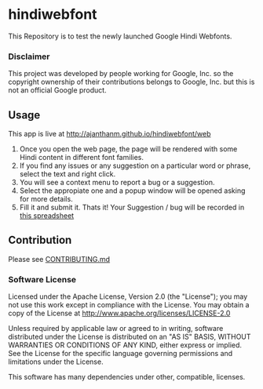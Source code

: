 hindiwebfont
============

This Repository is to test the newly launched Google Hindi Webfonts. 

### Disclaimer

This project was developed by people working for Google, Inc. so the copyright ownership of their contributions belongs to Google, Inc. but this is not an official Google product. 

## Usage

This app is live at <http://ajanthanm.github.io/hindiwebfont/web>

1. Once you open the web page, the page will be rendered with some Hindi content in different font families. 
2. If you find any issues or any suggestion on a particular word or phrase, select the text and right click. 
3. You will see a context menu to report a bug or a suggestion. 
4. Select the appropiate one and a popup window will be opened asking for more details. 
5. Fill it and submit it. Thats it! Your Suggestion / bug will be recorded in [this spreadsheet](https://docs.google.com/a/google.com/spreadsheets/d/1qSk_BXLMSIOJqfUE7s-x5CbQwdy3v3eCqL4ywZPB69I/edit#gid=863364298)

## Contribution

Please see [CONTRIBUTING.md](./CONTRIBUTING.md)

### Software License

Licensed under the Apache License, Version 2.0 (the "License"); you may not use this work except in compliance with the License. You may obtain a copy of the License at http://www.apache.org/licenses/LICENSE-2.0

Unless required by applicable law or agreed to in writing, software distributed under the License is distributed on an "AS IS" BASIS, WITHOUT WARRANTIES OR CONDITIONS OF ANY KIND, either express or implied. See the License for the specific language governing permissions and limitations under the License.

This software has many dependencies under other, compatible, licenses.
